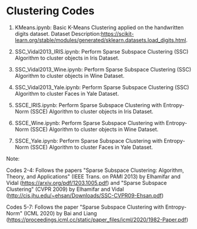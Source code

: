 # Clustering Codes

1. KMeans.ipynb: Basic K-Means Clustering applied on the handwritten digits dataset.
                 Dataset Description:https://scikit-learn.org/stable/modules/generated/sklearn.datasets.load_digits.html.

2. SSC_Vidal2013_IRIS.ipynb: Perform Sparse Subspace Clustering (SSC) Algorithm to cluster objects in Iris Dataset.

3. SSC_Vidal2013_Wine.ipynb: Perform Sparse Subspace Clustering (SSC) Algorithm to cluster objects in Wine Dataset.

4. SSC_Vidal2013_Yale.ipynb: Perform Sparse Subspace Clustering (SSC) Algorithm to cluster Faces in Yale Dataset.

5. SSCE_IRIS.ipynb: Perform Sparse Subspace Clustering with Entropy-Norm (SSCE) Algorithm to cluster objects in Iris Dataset.

6. SSCE_Wine.ipynb: Perform Sparse Subspace Clustering with Entropy-Norm (SSCE) Algorithm to cluster objects in Wine Dataset.

7. SSCE_Yale.ipynb: Perform Sparse Subspace Clustering with Entropy-Norm (SSCE) Algorithm to cluster Faces in Yale Dataset.

Note: 

Codes 2-4: Follows the papers "Sparse Subspace Clustering: Algorithm, Theory, and Applications" (IEEE Trans. on PAMI 2013) by Elhamifar and Vidal (https://arxiv.org/pdf/1203.1005.pdf) and "Sparse Subspace Clustering" (CVPR 2009) by Elhamifar and Vidal (http://cis.jhu.edu/~ehsan/Downloads/SSC-CVPR09-Ehsan.pdf)

Codes 5-7: Follows the paper "Sparse Subspace Clustering with Entropy-Norm" (ICML 2020) by Bai and Liang (https://proceedings.icml.cc/static/paper_files/icml/2020/1982-Paper.pdf)
